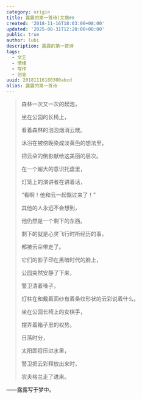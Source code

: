 ```yaml
---
category: origin
title: 露露的第一首诗|文摘#6
created: '2018-11-16T18:03:00+08:00'
updated: '2025-08-31T12:20:00+08:00'
public: true
author: lubi
description: 露露的第一首诗
tags:
  - 文艺
  - 情绪
  - 写作
  - 创意
uuid: 20181116180300abcd
alias: 露露的第一首诗
---
```


> 森林一次又一次的起泡，
>
> 坐在公园的长椅上，
>
> 看着森林的泡泡烟消云散。
>
> 沐浴在被傍晚染成淡黄色的想法里，
>
> 把云朵的倒影献给这美丽的层次。
>
> 在一个超大的意识托盘里，
>
> 灯笼上的演讲者在讲着话，
>
> “看啊！他和云一起飘过来了！”
>
> 其他的人永远不会想到，
>
> 他仍然是一个剩下的东西。
>
> 剩下的就是心灵飞行时所经历的事，
>
> 都被云朵带走了。
>
> 它们的影子印在黑暗时代的脸上，
>
> 公园突然安静了下来，
>
> 警卫清着嗓子，
>
> 灯柱在和戴着面纱有着条纹形状的云彩说着什么。
>
> 坐在公园长椅上的女棋手，
>
> 摆弄着箱子里的权势。
>
> 日落时分，
>
> 太阳即将压进水里，
>
> 警卫把云彩释放出来时，
>
> 农夫格兰走了进来。

——露露写于梦中。
